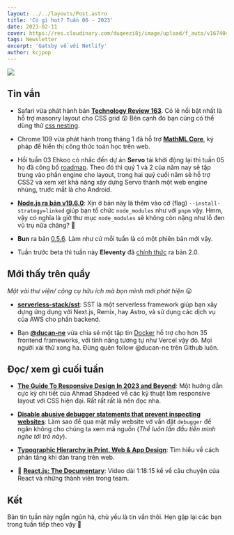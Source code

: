 ```yaml
---
layout: ../../layouts/Post.astro
title: 'Có gì hot? Tuần 06 - 2023'
date: 2023-02-11
cover: https://res.cloudinary.com/duqeezi8j/image/upload/f_auto/v1674047120/ehkoo/newsletters/w06-2023.png
tags: Newsletter
excerpt: 'Gatsby về với Netlify'
author: kcjpop
---
```


![](https://res.cloudinary.com/duqeezi8j/image/upload/f_auto/v1674047120/ehkoo/newsletters/w06-2023.png)

## Tin vắn

- Safari vừa phát hành bản [**Technology Review 163**](https://webkit.org/blog/13839/release-notes-for-safari-technology-preview-163/). Có lẽ nổi bật nhất là hỗ trợ masonry layout cho CSS grid 😲 Bên cạnh đó bạn cũng có thể dùng thử [css nesting](https://webkit.org/blog/13813/try-css-nesting-today-in-safari-technology-preview/).

- Chrome 109 vừa phát hành trong tháng 1 đã hỗ trợ [**MathML Core**](https://developer.mozilla.org/en-US/docs/Web/MathML), ký pháp để hiển thị công thức toán học trên web.

- Hồi tuần 03 Ehkoo có nhắc đến dự án **Servo** tái khởi động lại thì tuần 05 họ đã công bố [roadmap](https://servo.org/blog/2023/02/03/servo-2023-roadmap/). Theo đó thì quý 1 và 2 của năm nay sẽ tập trung vào phần engine cho layout, trong hai quý cuối năm sẽ hỗ trợ CSS2 và xem xét khả năng xây dựng Servo thành một web engine nhúng, trước mắt là cho Android.

- [**Node.js ra bản v19.6.0**](https://nodejs.org/en/blog/release/v19.6.0/): Xịn ở bản này là thêm vào cờ (flag) `--install-strategy=linked` giúp bạn tổ chức `node_modules` như với `pnpm` vậy. Hmm, vậy có nghĩa là giờ thư mục `node_modules` sẽ không còn nặng như lỗ đen vũ trụ nữa chăng? 🤔

- **Bun** ra bản [0.5.6](https://bun.sh/blog/bun-v0.5.6). Làm như cứ mỗi tuần là có một phiên bản mới vậy.

- Tuần trước beta thì tuần này **Eleventy** đã [chính thức](https://www.11ty.dev/blog/eleventy-v2/) ra bản 2.0.

## Mới thấy trên quầy

_Một vài thư viện/ công cụ hữu ích mà bọn mình mới phát hiện_ 😛

- [**serverless-stack/sst**](https://github.com/serverless-stack/sst): SST là một serverless framework giúp bạn xây dựng ứng dụng với Next.js, Remix, hay Astro, và sử dụng các dịch vụ của AWS cho phần backend.

- Bạn [**@ducan-ne**](https://github.com/ducan-ne) vừa chia sẻ một tập tin [Docker](https://gist.github.com/ducan-ne/de428a6bd11c8d0fba90186fee7b03b8) hỗ trợ cho hơn 35 frontend frameworks, với tính năng tương tự như Vercel vậy đó. Mọi người xài thử xong ha. Đừng quên follow @ducan-ne trên Github luôn.

## Đọc/ xem gì cuối tuần

- [**The Guide To Responsive Design In 2023 and Beyond**](https://ishadeed.com/article/responsive-design/): Một hướng dẫn cực kỳ chi tiết của Ahmad Shadeed về các kỹ thuật làm responsive layout với CSS hiện đại. Rất rất rất là nên đọc nha.

- [**Disable abusive debugger statements that prevent inspecting websites**](https://devtoolstips.org/tips/en/disable-abusive-debugger-statement/): Làm sao để qua mặt mấy website vớ vẩn đặt `debugger` để ngăn không cho chúng ta xem mã nguồn (_Thề luôn lần đầu tiên mình nghe tới trò này_).

- [**Typographic Hierarchy in Print, Web & App Design**](https://pimpmytype.com/hierarchy/): Tìm hiểu về cách phân tầng khi dàn trang trên web.

- 🎥 [**React.js: The Documentary**](https://www.youtube.com/watch?v=8pDqJVdNa44): Video dài 1:18:15 kể về câu chuyện của React và những thành viên trong team.

## Kết

Bản tin tuần này ngắn ngủn hà, chủ yếu là tin vắn thôi. Hẹn gặp lại các bạn trong tuần tiếp theo vậy 👋
